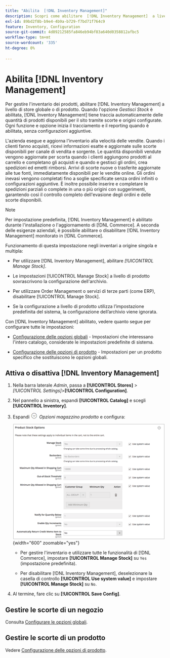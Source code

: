 ```yaml
---
title: "Abilita  [!DNL Inventory Management]"
description: Scopri come abilitare  [!DNL Inventory Management]  a livello di store globale o prodotto.
exl-id: 89bd2f8b-b9e4-4b9a-b729-f7bd71f764c9
feature: Inventory, Configuration
source-git-commit: 4d89212585fa846eb94bf83a640d0358812afbc5
workflow-type: tm+mt
source-wordcount: '335'
ht-degree: 0%

---
```


# Abilita [!DNL Inventory Management]

Per gestire l&#39;inventario dei prodotti, abilitare [!DNL Inventory Management] a livello di store globale o di prodotto. Quando l&#39;opzione _Gestisci Stock_ è abilitata, [!DNL Inventory Management] tiene traccia automaticamente delle quantità di prodotti disponibili per il sito tramite scorte e origini configurate. Ogni funzione e opzione inizia il tracciamento e il reporting quando è abilitata, senza configurazioni aggiuntive.

L&#39;azienda esegue e aggiorna l&#39;inventario alla velocità delle vendite. Quando i clienti fanno acquisti, ricevi informazioni esatte e aggiornate sulle scorte disponibili per canale di vendita e sorgente. Le quantità disponibili vendute vengono aggiornate per scorta quando i clienti aggiungono prodotti al carrello e completano gli acquisti e quando e gestisci gli ordini, crea spedizioni ed emetti rimborsi. Arrivi di scorte nuove o trasferite aggiornate alle tue fonti, immediatamente disponibili per le vendite online. Gli ordini inevasi vengono completati fino a soglie specificate senza ordini infiniti o configurazioni aggiuntive. È inoltre possibile inserire e completare le spedizioni parziali o complete in una o più origini con suggerimenti, garantendo così il controllo completo dell&#39;evasione degli ordini e delle scorte disponibili.

>[!NOTE]
>
>Per impostazione predefinita, [!DNL Inventory Management] è abilitato durante l&#39;installazione o l&#39;aggiornamento di [!DNL Commerce]. A seconda delle esigenze aziendali, è possibile abilitare o disabilitare [!DNL Inventory Management] monitorato in [!DNL Commerce].

Funzionamento di questa impostazione negli inventari a origine singola e multipla:

- Per utilizzare [!DNL Inventory Management], abilitare _[!UICONTROL Manage Stock]_.

- Le impostazioni [!UICONTROL Manage Stock] a livello di prodotto sovrascrivono la configurazione dell&#39;archivio.

- Per utilizzare Order Management o servizi di terze parti (come ERP), disabilitare [!UICONTROL Manage Stock].

- Se la configurazione a livello di prodotto utilizza l’impostazione predefinita del sistema, la configurazione dell’archivio viene ignorata.

Con [!DNL Inventory Management] abilitato, vedere quanto segue per configurare tutte le impostazioni:

- [Configurazione delle opzioni globali](global-options.md) - Impostazioni che interessano l&#39;intero catalogo, considerate le impostazioni predefinite di sistema.

- [Configurazione delle opzioni di prodotto](product-options.md) - Impostazioni per un prodotto specifico che sostituiscono le opzioni globali.

## Attiva o disattiva [!DNL Inventory Management]

1. Nella barra laterale _Admin_, passa a **[!UICONTROL Stores]** > _[!UICONTROL Settings]_>**[!UICONTROL Configuration]**.

1. Nel pannello a sinistra, espandi **[!UICONTROL Catalog]** e scegli **[!UICONTROL Inventory]**.

1. Espandi ![Selettore di espansione](../assets/icon-display-expand.png) _Opzioni magazzino prodotto_ e configura:

   ![Opzioni Stock Di Prodotto](assets/config-catalog-inventory-product-stock-options.png){width="600" zoomable="yes"}

   - Per gestire l&#39;inventario e utilizzare tutte le funzionalità di [!DNL Commerce], impostare **[!UICONTROL Manage Stock]** su `Yes` (impostazione predefinita).

   - Per disabilitare [!DNL Inventory Management], deselezionare la casella di controllo **[!UICONTROL Use system value]** e impostare **[!UICONTROL Manage Stock]** su `No`.

1. Al termine, fare clic su **[!UICONTROL Save Config]**.

## Gestire le scorte di un negozio

Consulta [Configurare le opzioni globali](global-options.md).

## Gestire le scorte di un prodotto

Vedere [Configurazione delle opzioni di prodotto](product-options.md).
